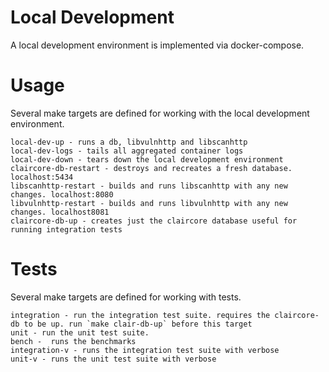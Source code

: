# Local Development

A local development environment is implemented via docker-compose.  

# Usage

Several make targets are defined for working with the local development environment.  

```
local-dev-up - runs a db, libvulnhttp and libscanhttp
local-dev-logs - tails all aggregated container logs
local-dev-down - tears down the local development environment
claircore-db-restart - destroys and recreates a fresh database. localhost:5434
libscanhttp-restart - builds and runs libscanhttp with any new changes. localhost:8080
libvulnhttp-restart - builds and runs libvulnhttp with any new changes. localhost8081
claircore-db-up - creates just the claircore database useful for running integration tests
```

# Tests

Several make targets are defined for working with tests.  

```
integration - run the integration test suite. requires the claircore-db to be up. run `make clair-db-up` before this target
unit - run the unit test suite.
bench -  runs the benchmarks
integration-v - runs the integration test suite with verbose
unit-v - runs the unit test suite with verbose
```
